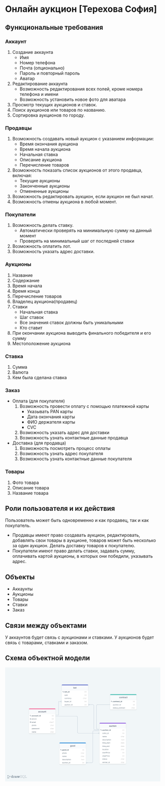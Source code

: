 # Онлайн аукцион [Терехова София]
## Функциональные требования
### Аккаунт
1. Создание аккаунта
	- Имя
	- Номер телефона
	- Почта (опционально)
	- Пароль и повторный пароль
	- Аватар
2. Редактирование аккаунта
	- Возможность редактирования всех полей, кроме номера телефона и имени
	- Возможность установить новое фото для аватара
3. Просмотр текущих аукционов и ставок.
4. Поиск аукционов или товаров по названию.
5. Сортировка аукционов по городу.
### Продавцы
1. Возможность создавать новый аукцион с указанием информации:
	- Время окончания аукциона
	- Время начала аукциона
	- Начальная ставка 
	- Описание аукциона
	- Перечисление товаров
2. Возможность показать список аукционов от этого продавца, включая:
	- Текущие аукционы
	- Законченные аукционы
	- Отмененные аукционы
3. Возможность редактировать аукцион, если аукцион не был начат. 
4. Возможность отмены аукциона в любой момент.
### Покупатели
1. Возможность делать ставку.
	- Автоматически проверять на минимальную сумму на данный момент
	- Проверять на минимальный шаг от последней ставки
2. Возможность оплатить лот.
3. Возможность указать адрес доставки.
### Аукционы
1. Название 
2. Содержание 
3. Время начала 
4. Время конца 
5. Перечисление товаров
6. Владелец аукциона(продавец)
7. Ставки
	- Начальная ставка
	- Шаг ставок
	- Все значения ставок должны быть уникальными
	- Кто ставит
8. При окончании аукциона выводить финального победителя и его сумму
9. Местоположение аукциона
### Ставка
1. Сумма
2. Валюта
3. Кем была сделана ставка

### Заказ
- Оплата (для покупателя)
	1. Возможность провести оплату с помощью платежной карты
		- Указывать PAN карты
		- Дата окончания карты
		- ФИО держателя карты
		- CVC
	2. Возможность указать адрес для доставки
	3. Возможность узнать контактные данные продавца
- Доставка (для продавца)
	1. Возможность посмотреть процесс оплаты
	2. Возможность узнать адрес покупателя
	3. Возможность узнать контактные данные покупателя
### Товары
1. Фото товара
2. Описание товара
3. Название товара
## Роли пользователя и их действия
Пользователь может быть одновременно и как продавец, так и как покупатель. 

 - Продавцы имеют право создавать аукцион, редактировать, добавлять свои товары в аукционе, товаров может быть несколько за один аукцион. Делать доставку товаров к покупателю.
 - Покупатели имеют право делать ставки, задавать сумму, оплачивать картой аукционы, в которых они победили, указывать адрес. 

## Объекты
 - Аккаунты
 - Аукционы
 - Товары
 - Ставки
 - Заказ
## Связи между объектами
У аккаунтов будет связь с аукционами и ставками. У аукционов будет связь с товарами, ставками и заказом.
## Схема объектной модели
![Schema](schema.png)
